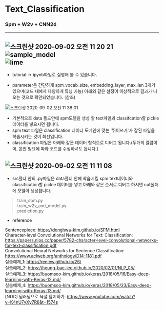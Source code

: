 # Text_Classification

### Spm + W2v + CNN2d
---
![스크린샷 2020-09-02 오전 11 20 21](https://user-images.githubusercontent.com/40457277/91924676-52a39a00-ed0e-11ea-9bb4-86138cb5f096.png)   
![sample_model](https://user-images.githubusercontent.com/40457277/91927467-8ed9f900-ed14-11ea-9bde-84738a9b039a.png)   
![lime](https://user-images.githubusercontent.com/40457277/92676961-9ecd8a80-f35d-11ea-9c30-6a184794745f.PNG)   
---
- tutorial -> ipynb파일로 실행해 볼 수 있습니다.

- parameter은 간단하게 spm_vocab_size, embedding_layer, max_len 3개가 있으며(코드 내에서 다양하게 튜닝 가능) 아래와 같은 설정이 이상적으로 결과가 나오는 것으로 확인되었습니다. (참조) 

![스크린샷 2020-09-02 오전 11 38 01](https://user-images.githubusercontent.com/40457277/91925818-c777d380-ed10-11ea-85c0-2ff4eb648bc6.png)
- 기본적으로 data 폴드안에 spm모델을 생성 할 text파일과 classifcation할 pickle 데이터를 넣으시면 됩니다.
- spm text 파일은 classification 데이터 도메인에 맞는 '뛰어쓰기'가 잘된 파일을 학습시키는 것이 최선입니다.
- classification 파일은 아래와 같은 데이터 형식으로 디버그 됩니다.(두개의 컬럼이며, 본인 필요에 따라 코드를 수정하셔도 됩니다.)

![스크린샷 2020-09-02 오전 11 11 08](https://user-images.githubusercontent.com/40457277/91924399-8631f480-ed0d-11ea-80f6-e99231354dd3.png)
---
- src폴더 안의 .py파일은 data폴더 안에 학습시킬 spm text데이터와 classification할 pickle 데이터를 넣고 아래와 같은 순서로 디버그 하시면 out폴더에 모델이 생성됩니다.

> train_spm.py   
> train_w2v_and_model.py   
> prediction.py   

* reference

Sentencepiece: https://donghwa-kim.github.io/SPM.html  
Character-level Convolutional Networks for Text: Classification: https://papers.nips.cc/paper/5782-character-level-convolutional-networks-for-text-classification.pdf  
Convolutional Neural Networks for Sentence Classification: https://www.aclweb.org/anthology/D14-1181.pdf  
실습예제_1: https://reniew.github.io/26/  
실습예제_2: https://heung-bae-lee.github.io/2020/02/01/NLP_05/  
실습예제_3: https://buomsoo-kim.github.io/keras/2018/05/16/Easy-deep-learning-with-Keras-12.md/  
실습예제_4: https://buomsoo-kim.github.io/keras/2018/05/23/Easy-deep-learning-with-Keras-13.md/  
[NDC] 딥러닝으로 욕설 탐지하기: https://www.youtube.com/watch?v=K4nU7yXy7R8&t=1574s  
